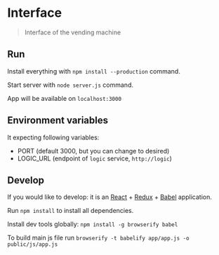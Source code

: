 # Interface

> Interface of the vending machine

## Run

Install everything with `npm install --production` command.

Start server with `node server.js` command.

App will be available on `localhost:3000`

## Environment variables

It expecting following variables:

- PORT (default 3000, but you can change to desired)
- LOGIC_URL (endpoint of `logic` service, `http://logic`)

## Develop

If you would like to develop: it is an [React](https://github.com/facebook/react) + [Redux](https://github.com/rackt/redux) + [Babel](https://github.com/babel/babel) application.

Run `npm install` to install all dependencies.

Install dev tools globally: `npm install -g browserify babel`

To build main js file run `browserify -t babelify app/app.js -o public/js/app.js`
